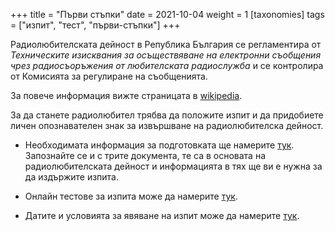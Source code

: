 +++
title = "Първи стъпки"
date = 2021-10-04
weight = 1
[taxonomies]
tags = ["изпит", "тест", "първи-стъпки"]
+++

Радиолюбителската дейност в Република България се регламентира от _Техническите изисквания за осъществяване на електронни съобщения чрез радиосъоръжения от любителската радиослужба_ и се контролира от Комисията за регулиране на съобщенията. 

За повече информация вижте страницата в [wikipedia](https://bg.wikipedia.org/wiki/Радиолюбителство_в_България).

За да станете радиолюбител трябва да положите изпит и да придобиете личен опознавателен знак за извършване на радиолюбителска дейност.

 - Необходимата информация за подготовката ще намерите [тук](https://crc.bg/bg/rubriki/144/radiolubitelski-klas-2).
Запознайте се и с трите документа, те са в основата на радиолюбителската дейност и информацията в тях ще ви е нужна за да издържите изпита.

 - Онлайн тестове за изпита може да намерите [тук](http://testove.repeaters.bg/exam).

 - Датите и условията за явяване на изпит може да намерите [тук](https://crc.bg/bg/rubriki/146/data-i-mjasto-na-provejdane-na-sledvashtija-izpit-za-radiolubiteli).
